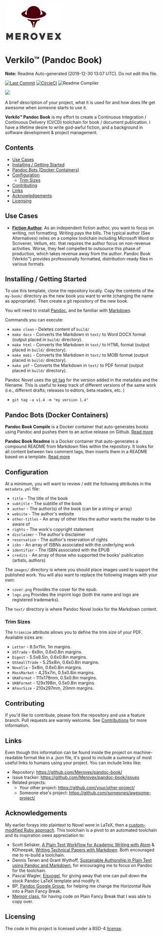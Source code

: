 ![Logo of the project](/docs/images/logo-sm.png)

# Verkilo™ (Pandoc Book)

**Note:** Readme Auto-generated  (2019-12-30 13:07 UTC). Do not edit this file.

<!-- > Simple toolchain for publishing books in PDF, epub, mobi, using Markdown & Pandoc -->

[![Last Commit](https://img.shields.io/github/last-commit/merovex/verkilo-pandoc-book.svg)](https://github.com/merovex/pandoc-book/branches)
[![CircleCI](https://circleci.com/gh/Merovex/verkilo-pandoc-book.svg?style=shield)](https://circleci.com/gh/Merovex/pandoc-book)
![Readme Compiler](https://github.com/Merovex/verkilo-pandoc-book/workflows/compile-readme.yml/badge.svg)

![](https://github.com/Merovex/verkilo-pandoc-book/workflows/build/badge.svg)

A brief description of your project, what it is used for and how does life get
awesome when someone starts to use it.

**Verkilo™ Pandoc Book** is my effort to create a Continuous Integration / Continuous Delivery (CI/CD) toolchain for book / document publication. I have a lifetime desire to write god-awful fiction, and a background in software development & project management.

## Contents

* [Use Cases](#use-cases)
* [Installing / Getting Started](#installing-getting-started)
* [Pandoc Bots (Docker Containers)](#pandoc-bots-docker-containers)
* [Configuration](#configuration)
  * [Trim Sizes](#trim-sizes)
* [Contributing](#contributing)
* [Links](#links)
* [Acknowledgements](#acknowledgements)
* [Licensing](#licensing)


## Use Cases

* **[Fiction Author](./docs/use-cases/fiction-author.md).** As an independent fiction author, you want to focus on writing, not formatting. Writing pays the bills. The typical author (See Alternatives) relies on a complex toolchain including Microsoft Word or Scrivener, Vellum, etc. that requires the author focus on non-revenue activities. Worse, they feel compelled to outsource this phase of production, which takes revenue away from the author. Pandoc Book (Verkilo™) provides professionally formatted, distribution-ready files in various formats.


## Installing / Getting Started

To use this template, clone the repository locally. Copy the contents of the `my-book/` directory as the new book you want to write (changing the name as appropriate). Then create a git repository of the new book.

You will need to install [Pandoc](https://pandoc.org/), and be familiar with [Markdown](https://daringfireball.net/projects/markdown/).

Commands you can execute:

* `make clean` - Deletes content of `build/`
* `make docx` - Converts the Markdown in `text/` to Word DOCX format (output placed in `build/` directory).
* `make html` - Converts the Markdown in `text/` to HTML format (output placed in `build/` directory).
* `make mobi` - Converts the Markdown in `text/` to MOBI format (output placed in `build/` directory).
* `make pdf` - Converts the Markdown in `text/` to PDF format (output placed in `build/` directory).

Pandoc Novel uses the [git tag](https://git-scm.com/book/en/v2/Git-Basics-Tagging) for the version added in the metadata and the filename. This is useful to keep track of different versions of the same work (i.e., different drafts; releases to editors, beta readers, etc. )

* `git tag -a v1.4 -m "my version 1.4"`

## Pandoc Bots (Docker Containers)

<!-- pandoc-book-compile -->
**Pandoc Book Compile** is a Docker container that auto-generates books using Pandoc and pushes them to an active release on Github.
[Read more](./pandoc-book-compile/README.md)
<!-- /pandoc-book-compile -->

<!-- pandoc-book-readme -->
**Pandoc Book Readme** is a Docker container that auto-generates a compound README from Markdown files within the repository. It looks for all content between two comment tags, then inserts them in a README based on a template.
[Read more](./pandoc-book-readme/README.md)
<!-- /pandoc-book-readme -->

## Configuration

At a minimum, you will want to review / edit the following attributes in the `metadata.yml` file:
* `title` - The title of the book
* `subtitle` - The subtitle of the book
* `author` - The author(s) of the book (can be a string or array)
* `website` - The author's website
* `other-titles` - An array of other titles the author wants the reader to be aware of
* `rights` - The work's copyright statement
* `disclaimer` - The author's disclaimer
* `reservation` - The author's reservation of rights
* `isbn` - An array of ISBNs associated with the underlying work
* `identifier` - The ISBN associated with the EPUB
* `credits` - An array of those who supported the books' publication (artists, authors)

The `images/` directory is where you should place images used to support the published work. You will also want to replace the following images with your own:
* `cover.png` Provides the cover for the epub.
* `logo.png` Provides the imprint logo (both the name and logo are registered trademarks).

The `text/` directory is where Pandoc Novel looks for the Markdown content.

### Trim Sizes

The `trimsize` attribute allows you to define the trim size of your PDF. Available sizes are:

* `Letter` - 8.5x11in, 1in margins.
* `USTrade` - 6x9in, 0.6x0.8in margins.
* `Digest` - 5.5x8.5in, 0.6x0.8in margins.
* `USSmallTrade` - 5.25x8in, 0.6x0.8in margins.
* `Novella` - 5x8in, 0.6x0.8in margins.
* `MassMarket` - 4,25x7in, 0.5x0.8in margins.
* `UKAFormat` - 111x178mm, 0.5x0.8in margins.
* `UKBFormat` - 129x198in, 0.5x0.8in margins.
* `AFourSize` - 210x297mm, 20mm margins.

## Contributing

If you'd like to contribute, please fork the repository and use a feature
branch. Pull requests are warmly welcome. See [Contributions](/CONTRIBUTING.md) for more information.

## Links

Even though this information can be found inside the project on machine-readable
format like in a .json file, it's good to include a summary of most useful
links to humans using your project. You can include links like:

<!-- - Project homepage: https://your.github.com/awesome-project/ -->
- Repository: https://github.com/Merovex/pandoc-book/
- Issue tracker: https://github.com/Merovex/pandoc-book/issues
- Related projects:
  - Your other project: https://github.com/your/other-project/
  - Someone else's project: https://github.com/someones/awesome-project/

## Acknowledgements

My earlier forays into plaintext to Novel were in LaTeX, then a [custom-modified Ruby approach](https://github.com/Merovex/verku). This toolchain is a pivot to an automated toolchain and its inspiration owes appreciation to:

* Scott Selisker, [A Plain Text Workflow for Academic Writing with Atom](http://u.arizona.edu/~selisker/post/workflow/) & KDheepak, [Writing Technical Papers with Markdown](https://blog.kdheepak.com/writing-papers-with-markdown.html). Both encouraged me to re-build a toolchain.
* Dennis Tenen and Grant Wythoff, [Sustainable Authorship in Plain Text using Pandoc and Markdown](https://programminghistorian.org/en/lessons/sustainable-authorship-in-plain-text-using-pandoc-and-markdown), for encouraging me to focus on Pandoc for the toolchain.
* Pascal Wagler, [Eisvogel](https://github.com/Wandmalfarbe/pandoc-latex-template), for giving away that one can pull down the stock Pandoc LaTeX template and modify it.
* BP, [Pandoc Google Group](https://groups.google.com/forum/?utm_medium=email&utm_source=footer#!msg/pandoc-discuss/JVAKdezOoVg/RCY30ypTEQAJ), for helping me change the Horizontal Rule into a Plain Fancy Break.
* [Memoir class](https://ctan.org/pkg/memoir?lang=en), for having code on Plain Fancy Break that I was able to copy over.

## Licensing

The code in this project is licensed under a BSD-4 [license](./LICENSE.md).